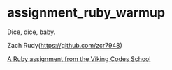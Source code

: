 assignment_ruby_warmup
======================

Dice, dice, baby.

Zach Rudy(https://github.com/zcr7948)

[A Ruby assignment from the Viking Codes School](http://www.vikingcodeschool.com)
